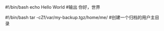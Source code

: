 #!/bin/bash
echo Hello World             #输出  你好，世界

#!/bin/bash
tar -cZf/var/my-backup.tgz/home/me/           #创建一个归档的用户主目录
